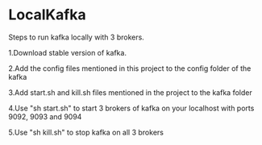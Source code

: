 # LocalKafka

Steps to run kafka locally with 3 brokers.

1.Download stable version of kafka.

2.Add the config files mentioned in this project to the config folder of the kafka

3.Add start.sh and kill.sh files mentioned in the project to the kafka folder

4.Use "sh start.sh" to start 3 brokers of kafka on your localhost with ports 9092, 9093 and 9094

5.Use "sh kill.sh" to stop kafka on all 3 brokers
